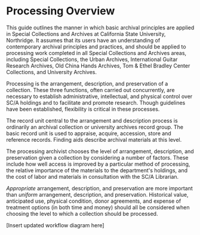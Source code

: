 # Processing Overview
This guide outlines the manner in which basic archival principles are applied in Special Collections and Archives at California State University, Northridge. It assumes that its users have an understanding of contemporary archival principles and practices, and should be applied to processing work completed in all Special Collections and Archives areas, including Special Collections, the Urban Archives, International Guitar Research Archives, Old China Hands Archives, Tom & Ethel Bradley Center Collections, and University Archives.

Processing is the arrangement, description, and preservation of a collection. These three functions, often carried out concurrently, are necessary to establish administrative, intellectual, and physical control over SC/A holdings and to facilitate and promote research. Though guidelines have been established, flexibility is critical in these processes.

The record unit central to the arrangement and description process is ordinarily an archival collection or university archives record group. The basic record unit is used to appraise, acquire, accession, store and reference records. Finding aids describe archival materials at this level.

The processing archivist chooses the level of arrangement, description, and preservation given a collection by considering a number of factors. These include how well access is improved by a particular method of processing, the relative importance of the materials to the department's holdings, and the cost of labor and materials in consultation with the SC/A Librarian. 

*Appropriate* arrangement, description, and preservation are more important than *uniform* arrangement, description, and preservation. Historical value, anticipated use, physical condition, donor agreements, and expense of treatment options (in both time and money) should all be considered when choosing the level to which a collection should be processed.

[Insert updated workflow diagram here]

